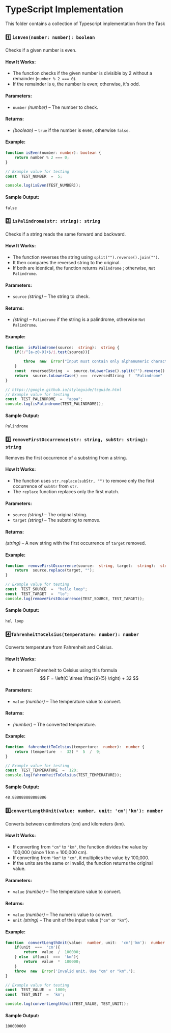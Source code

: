 # TypeScript Implementation

This folder contains a collection of Typescript implementation from the Task

### 1️⃣ `isEven(number: number): boolean`
Checks if a given number is even.

#### How It Works:

-   The function checks if the given number is divisible by 2 without a remainder (`number % 2 === 0`).
-   If the remainder is `0`, the number is even; otherwise, it's odd.

#### Parameters:

-   `number` _(number)_ – The number to check.

#### Returns:

-   _(boolean)_ – `true` if the number is even, otherwise `false`.

#### Example:
```typescript
function isEven(number: number): boolean {
    return number % 2 === 0;
}

// Example value for testing
const  TEST_NUMBER  =  5;

console.log(isEven(TEST_NUMBER));
```

#### Sample Output:
```
false
```

### 2️⃣ `isPalindrome(str: string): string`
Checks if a string reads the same forward and backward.

#### How It Works:

-   The function reverses the string using `split("").reverse().join("")`.
-   It then compares the reversed string to the original.
-   If both are identical, the function returns `Palindrome` ; otherwise, `Not Palindrome`.

#### Parameters:

- `source` _(string)_ – The string to check.

#### Returns:

-  _(string)_ – `Palindrome` if the string is a palindrome, otherwise `Not Palindrome`.

#### Example:
```typescript
function  isPalindrome(source:  string):  string {
	if(!/^[a-z0-9]+$/i.test(source)){

		throw  new  Error("Input must contain only alphanumeric characters (A-Z, a-z, 0-9).");
	}
	const  reversedString  =  source.toLowerCase().split("").reverse().join("");
	return  source.toLowerCase() ===  reversedString  ?  "Palindrome"  :  "Not Palindrome";
}

// https://google.github.io/styleguide/tsguide.html
// Example value for testing
const  TEST_PALINDROME  =  "appa";
console.log(isPalindrome(TEST_PALINDROME));
```

#### Sample Output:
```
Palindrome
```

### 3️⃣ `removeFirstOccurrence(str: string, subStr: string): string`
Removes the first occurrence of a substring from a string.

#### How It Works:

-   The function uses `str.replace(subStr, "")` to remove only the first occurrence of `subStr` from `str`.
-   The `replace` function replaces only the first match.

#### Parameters:

-   `source` _(string)_ – The original string.
-   `target` _(string)_ – The substring to remove.

#### Returns:

_(string)_ – A new string with the first occurrence of `target` removed.

#### Example:
```typescript
function  removeFirstOccurrence(source:  string, target:  string):  string {
	return  source.replace(target, "");
}

// Example value for testing
const  TEST_SOURCE  =  "hello loop";
const  TEST_TARGET  =  "lo";
console.log(removeFirstOccurrence(TEST_SOURCE, TEST_TARGET));
```

#### Sample Output:
```
hel loop
```


### 4️⃣`fahrenheitToCelsius(temperature: number): number`
Converts temperature from Fahrenheit and Celsius.

#### How It Works:

-   It convert Fahrenheit to Celsius using this formula
$$ 
F = \left(C \times \frac{9}{5} \right) + 32
$$
#### Parameters:

- `value` _(number)_ – The temperature value to convert.

#### Returns:

- _(number)_ – The converted temperature.

#### Example:
```typescript
function  fahrenheitToCelsius(temperture:  number):  number {
	return (temperture  -  32) *  5  /  9;
}

// Example value for testing
const  TEST_TEMPERATURE  =  120;
console.log(fahrenheitToCelsius(TEST_TEMPERATURE));
```

#### Sample Output:
```
48.888888888888886
```


### 5️⃣`convertLengthUnit(value: number, unit: 'cm'|'km'): number`
Converts between centimeters (cm) and kilometers (km).

#### How It Works:

-   If converting from `"cm"` to `"km"`, the function divides the value by 100,000 (since 1 km = 100,000 cm).
-   If converting from `"km"` to `"cm"`, it multiplies the value by 100,000.
-   If the units are the same or invalid, the function returns the original value.

#### Parameters:

- `value` _(number)_ – The temperature value to convert.

#### Returns:

-   `value` _(number)_ – The numeric value to convert.
-   `unit` _(string)_ – The unit of the input value (`"cm"` or `"km"`).

#### Example:
```typescript
function  convertLengthUnit(value:  number, unit:  'cm'|'km'):  number {
	if(unit  ===  'cm'){
		return  value  /  100000;
	} else  if(unit  ===  'km'){
		return  value  *  100000;
	}
	throw  new  Error('Invalid unit. Use "cm" or "km".');
}

// Example value for testing
const  TEST_VALUE  =  1000;
const  TEST_UNIT  =  'km';

console.log(convertLengthUnit(TEST_VALUE, TEST_UNIT));
```

#### Sample Output:
```
100000000
```

